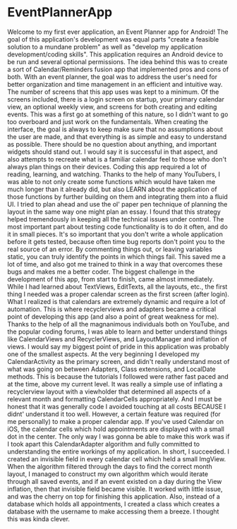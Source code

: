 # EventPlannerApp

  Welcome to my first ever application, an Event Planner app for Android! The goal of this application's development was equal parts "create a feasible solution to a mundane problem" as well as "develop my application development/coding skills". This application requires an Android device to be run and several optional permissions. The idea behind this was to create a sort of Calendar/Reminders fusion app that implemented pros and cons of both. With an event planner, the goal was to address the user's need for better organization and time management in an efficient and intuitive way. 
  The number of screens that this app uses was kept to a minimum. Of the screens included, there is a login screen on startup, your primary calendar view, an optional weekly view, and screens for both creating and editing events. This was a first go at something of this nature, so I didn't want to go too overboard and just work on the fundamentals. When creating the interface, the goal is always to keep make sure that no assumptions about the user are made, and that everything is as simple and easy to understand as possible. There should be no question about anything, and important widgets should stand out. I would say it is successful in that aspect, and also attempts to recreate what is a familiar calendar feel to those who don't always plan things on their devices.
  Coding this app required a lot of reading, learning, and watching. Thanks to the help of many YouTubers, I was able to not only create some functions which would have taken me much longer than it already did, but also LEARN about the application of those functions by further building on them and integrating them into a fluid UI. I tried to plan ahead and use the ol' paper pen technique of planning the layout in the same way one might plan an essay. I found that this strategy helped tremendously in keeping all the technical issues under control. 
  The most important part about testing code functionality is to do it often, and do it in small pieces. It's so important that you don't write a whole application before it gets tested, because often time bug reports don't point you to the real source of an error. By commenting things out, or leaving variables static, you can truly identify the points in which things fail. This saved me a lot of time, and also got me trained to think in a way that overcomes these bugs and makes me a better coder.
The biggest challenge in the development of this app, from start to finish, came almost immediately. While I had learned about TextViews, EditTexts, all the layouts, etc., the first thing I needed was a proper calendar screen as the first screen (after login). What I realized is that calendars are extremely dynamic and require a lot of automation. This is where recyclerviews and adapters became a critical point of developing this app (and also a point of great weakness for me). Thanks to the help of all the magnanimous individuals both on YouTube, and the popular coding forums, I was able to learn and better understand things like CalendarViews and RecyclerViews, and LayoutManager and inflation of views.
  I would say my biggest point of pride in this application was probably one of the smallest aspects. At the very beginning I developed my CalendarActivity as the primary screen, and didn't really understand most of what was going on between Adapters, Class extensions, and LocalDate methods. This is because the tutorials I followed were rather fast paced and at the time, above my current level. It was really a simple use of inflating a recyclerview layout with a viewholder that determined all aspects of a relevant month and formatting CalendarCells appropriately. And I must be honest that it was generally code I avoided touching at all costs BECAUSE I didnt' understand it too well. However, a certain feature was required (for me personally) to make a proper calendar app. If you've used Calendar on iOS, the calendar cells which hold appointments are displayed with a small dot in the center. The only way I was gonna be able to make this work was if I took apart this CalendarAdapter algorithm and fully committed to understanding the entire workings of my application. In short, I succeeded. I created an invisible field in every calendar cell which held a small ImgView. When the algorithm filtered through the days to find the correct month layout, I managed to construct my own algorithm which would iterate through all saved events, and if an event existed on a day during the View inflation, then that invisible field became visible. It worked with little issue, and was the cherry on top for finishing this application. Also, instead of a database which holds all appointments, I created a class which creates a database with the username to make accessing them a breeze. I thought this was kinda clever.

